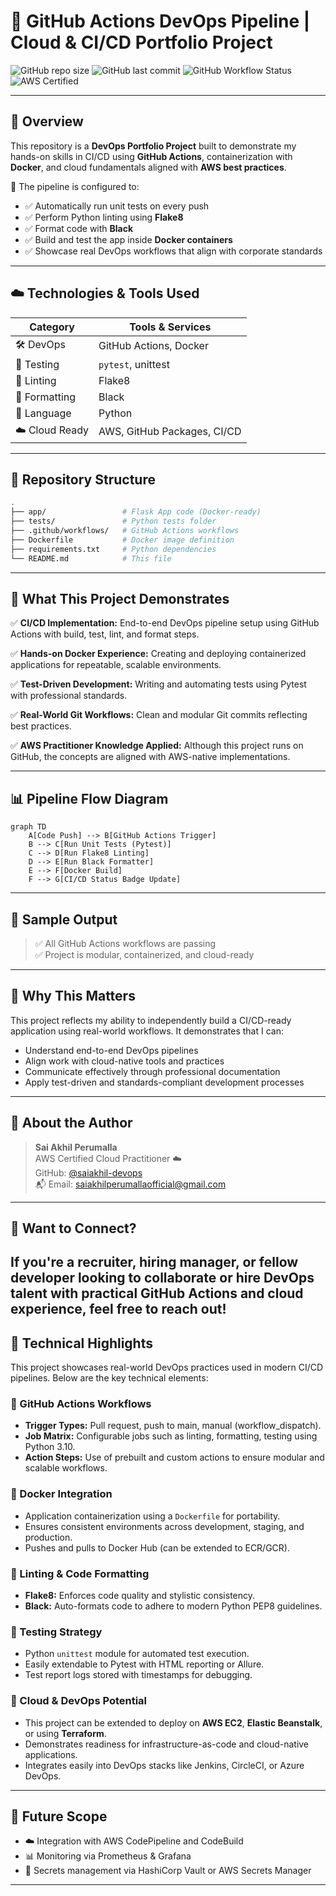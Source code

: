 # 🚀 GitHub Actions DevOps Pipeline | Cloud & CI/CD Portfolio Project

![GitHub repo size](https://img.shields.io/github/repo-size/saiakhil-devops/github-actions-devops-pipeline)
![GitHub last commit](https://img.shields.io/github/last-commit/saiakhil-devops/github-actions-devops-pipeline)
![GitHub Workflow Status](https://img.shields.io/github/actions/workflow/status/saiakhil-devops/github-actions-devops-pipeline/main.yml?label=CI%2FCD%20Pipeline)
![AWS Certified](https://img.shields.io/badge/AWS-Cloud%20Practitioner-%23FF9900?logo=amazonaws&logoColor=white)

---

## 📌 Overview

This repository is a **DevOps Portfolio Project** built to demonstrate my hands-on skills in CI/CD using **GitHub Actions**, containerization with **Docker**, and cloud fundamentals aligned with **AWS best practices**.

🔧 The pipeline is configured to:
- ✅ Automatically run unit tests on every push
- ✅ Perform Python linting using **Flake8**
- ✅ Format code with **Black**
- ✅ Build and test the app inside **Docker containers**
- ✅ Showcase real DevOps workflows that align with corporate standards

---

## ☁️ Technologies & Tools Used

| Category       | Tools & Services               |
| -------------- | ------------------------------ |
| 🛠 DevOps      | GitHub Actions, Docker         |
| 🧪 Testing     | `pytest`, unittest             |
| 🧼 Linting     | Flake8                         |
| 🎨 Formatting  | Black                          |
| 🐍 Language    | Python                         |
| ☁️ Cloud Ready | AWS, GitHub Packages, CI/CD    |

---

## 📂 Repository Structure

```bash
.
├── app/                 # Flask App code (Docker-ready)
├── tests/               # Python tests folder
├── .github/workflows/   # GitHub Actions workflows
├── Dockerfile           # Docker image definition
├── requirements.txt     # Python dependencies
└── README.md            # This file
```

---

## 🧠 What This Project Demonstrates

✅ **CI/CD Implementation:** End-to-end DevOps pipeline setup using GitHub Actions with build, test, lint, and format steps.

✅ **Hands-on Docker Experience:** Creating and deploying containerized applications for repeatable, scalable environments.

✅ **Test-Driven Development:** Writing and automating tests using Pytest with professional standards.

✅ **Real-World Git Workflows:** Clean and modular Git commits reflecting best practices.

✅ **AWS Practitioner Knowledge Applied:** Although this project runs on GitHub, the concepts are aligned with AWS-native implementations.

---

## 📊 Pipeline Flow Diagram

```mermaid
graph TD
    A[Code Push] --> B[GitHub Actions Trigger]
    B --> C[Run Unit Tests (Pytest)]
    C --> D[Run Flake8 Linting]
    D --> E[Run Black Formatter]
    E --> F[Docker Build]
    F --> G[CI/CD Status Badge Update]
```

---

## 🧾 Sample Output

> ✅ All GitHub Actions workflows are passing  
> ✅ Project is modular, containerized, and cloud-ready

---

## 🌟 Why This Matters

This project reflects my ability to independently build a CI/CD-ready application using real-world workflows. It demonstrates that I can:

- Understand end-to-end DevOps pipelines
- Align work with cloud-native tools and practices
- Communicate effectively through professional documentation
- Apply test-driven and standards-compliant development processes

---

## 🧠 About the Author

> **Sai Akhil Perumalla**  
> AWS Certified Cloud Practitioner ☁️  
> GitHub: [@saiakhil-devops](https://github.com/saiakhil-devops)  
> 📬 Email: saiakhilperumallaofficial@gmail.com

---

## 📣 Want to Connect?

If you're a recruiter, hiring manager, or fellow developer looking to collaborate or hire DevOps talent with practical GitHub Actions and cloud experience, feel free to reach out!
---

## 🧠 Technical Highlights

This project showcases real-world DevOps practices used in modern CI/CD pipelines. Below are the key technical elements:

### 🔸 GitHub Actions Workflows
- **Trigger Types:** Pull request, push to main, manual (workflow_dispatch).
- **Job Matrix:** Configurable jobs such as linting, formatting, testing using Python 3.10.
- **Action Steps:** Use of prebuilt and custom actions to ensure modular and scalable workflows.

### 🔸 Docker Integration
- Application containerization using a `Dockerfile` for portability.
- Ensures consistent environments across development, staging, and production.
- Pushes and pulls to Docker Hub (can be extended to ECR/GCR).

### 🔸 Linting & Code Formatting
- **Flake8:** Enforces code quality and stylistic consistency.
- **Black:** Auto-formats code to adhere to modern Python PEP8 guidelines.

### 🔸 Testing Strategy
- Python `unittest` module for automated test execution.
- Easily extendable to Pytest with HTML reporting or Allure.
- Test report logs stored with timestamps for debugging.

### 🔸 Cloud & DevOps Potential
- This project can be extended to deploy on **AWS EC2**, **Elastic Beanstalk**, or using **Terraform**.
- Demonstrates readiness for infrastructure-as-code and cloud-native applications.
- Integrates easily into DevOps stacks like Jenkins, CircleCI, or Azure DevOps.

---

## 🚀 Future Scope
- ☁️ Integration with AWS CodePipeline and CodeBuild
- 📊 Monitoring via Prometheus & Grafana
- 🔐 Secrets management via HashiCorp Vault or AWS Secrets Manager

---
